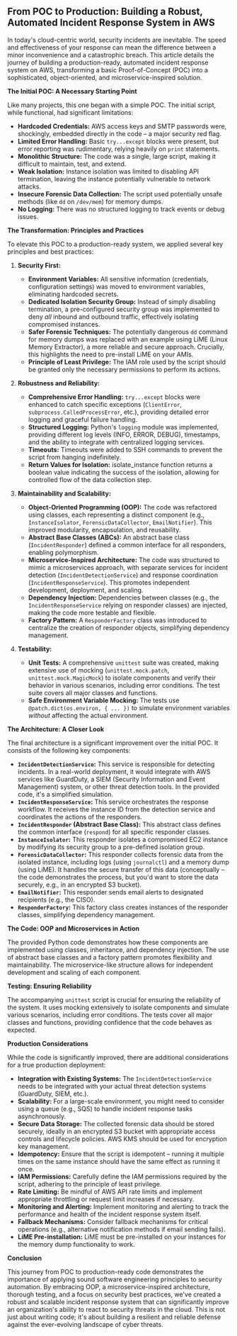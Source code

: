 ## From POC to Production: Building a Robust, Automated Incident Response System in AWS

In today's cloud-centric world, security incidents are inevitable. The speed and effectiveness of your response can mean the difference between a minor inconvenience and a catastrophic breach.  This article details the journey of building a production-ready, automated incident response system on AWS, transforming a basic Proof-of-Concept (POC) into a sophisticated, object-oriented, and microservice-inspired solution.

**The Initial POC: A Necessary Starting Point**

Like many projects, this one began with a simple POC.  The initial script, while functional, had significant limitations:

*   **Hardcoded Credentials:** AWS access keys and SMTP passwords were, shockingly, embedded directly in the code – a major security red flag.
*   **Limited Error Handling:**  Basic `try...except` blocks were present, but error reporting was rudimentary, relying heavily on `print` statements.
*   **Monolithic Structure:**  The code was a single, large script, making it difficult to maintain, test, and extend.
*   **Weak Isolation:** Instance isolation was limited to disabling API termination, leaving the instance potentially vulnerable to network attacks.
*   **Insecure Forensic Data Collection:** The script used potentially unsafe methods (like `dd` on `/dev/mem`) for memory dumps.
*   **No Logging:** There was no structured logging to track events or debug issues.

**The Transformation: Principles and Practices**

To elevate this POC to a production-ready system, we applied several key principles and best practices:

1.  **Security First:**
    *   **Environment Variables:**  All sensitive information (credentials, configuration settings) was moved to environment variables, eliminating hardcoded secrets.
    *   **Dedicated Isolation Security Group:**  Instead of simply disabling termination, a pre-configured security group was implemented to deny *all* inbound and outbound traffic, effectively isolating compromised instances.
    *   **Safer Forensic Techniques:**  The potentially dangerous `dd` command for memory dumps was replaced with an example using LiME (Linux Memory Extractor), a more reliable and secure approach.  Crucially, this highlights the need to pre-install LiME on your AMIs.
    *   **Principle of Least Privilege:** The IAM role used by the script should be granted only the necessary permissions to perform its actions.

2.  **Robustness and Reliability:**
    *   **Comprehensive Error Handling:**  `try...except` blocks were enhanced to catch specific exceptions (`ClientError`, `subprocess.CalledProcessError`, etc.), providing detailed error logging and graceful failure handling.
    *   **Structured Logging:**  Python's `logging` module was implemented, providing different log levels (INFO, ERROR, DEBUG), timestamps, and the ability to integrate with centralized logging services.
    *   **Timeouts:** Timeouts were added to SSH commands to prevent the script from hanging indefinitely.
    * **Return Values for Isolation:** isolate_instance function returns a boolean value indicating the success of the isolation, allowing for controlled flow of the data collection step.

3.  **Maintainability and Scalability:**
    *   **Object-Oriented Programming (OOP):**  The code was refactored using classes, each representing a distinct component (e.g., `InstanceIsolator`, `ForensicDataCollector`, `EmailNotifier`). This improved modularity, encapsulation, and reusability.
    *   **Abstract Base Classes (ABCs):**  An abstract base class (`IncidentResponder`) defined a common interface for all responders, enabling polymorphism.
    *   **Microservice-Inspired Architecture:**  The code was structured to mimic a microservices approach, with separate services for incident detection (`IncidentDetectionService`) and response coordination (`IncidentResponseService`).  This promotes independent development, deployment, and scaling.
    *   **Dependency Injection:**  Dependencies between classes (e.g., the `IncidentResponseService` relying on responder classes) are injected, making the code more testable and flexible.
    *   **Factory Pattern:**  A `ResponderFactory` class was introduced to centralize the creation of responder objects, simplifying dependency management.

4.  **Testability:**
    * **Unit Tests:** A comprehensive `unittest` suite was created, making extensive use of mocking (`unittest.mock.patch`, `unittest.mock.MagicMock`) to isolate components and verify their behavior in various scenarios, including error conditions.  The test suite covers all major classes and functions.
    * **Safe Environment Variable Mocking:** The tests use `@patch.dict(os.environ, { ... })` to simulate environment variables *without* affecting the actual environment.

**The Architecture: A Closer Look**

The final architecture is a significant improvement over the initial POC.  It consists of the following key components:

*   **`IncidentDetectionService`:**  This service is responsible for detecting incidents.  In a real-world deployment, it would integrate with AWS services like GuardDuty, a SIEM (Security Information and Event Management) system, or other threat detection tools.  In the provided code, it's a simplified simulation.
*   **`IncidentResponseService`:** This service orchestrates the response workflow.  It receives the instance ID from the detection service and coordinates the actions of the responders.
*   **`IncidentResponder` (Abstract Base Class):**  This abstract class defines the common interface (`respond`) for all specific responder classes.
*   **`InstanceIsolator`:**  This responder isolates a compromised EC2 instance by modifying its security group to a pre-defined isolation group.
*   **`ForensicDataCollector`:** This responder collects forensic data from the isolated instance, including logs (using `journalctl`) and a memory dump (using LiME). It handles the secure transfer of this data (conceptually – the code demonstrates the process, but you'd want to store the data securely, e.g., in an encrypted S3 bucket).
*   **`EmailNotifier`:**  This responder sends email alerts to designated recipients (e.g., the CISO).
*   **`ResponderFactory`:** This factory class creates instances of the responder classes, simplifying dependency management.

**The Code: OOP and Microservices in Action**

The provided Python code demonstrates how these components are implemented using classes, inheritance, and dependency injection.  The use of abstract base classes and a factory pattern promotes flexibility and maintainability. The microservice-like structure allows for independent development and scaling of each component.

**Testing: Ensuring Reliability**

The accompanying `unittest` script is crucial for ensuring the reliability of the system. It uses mocking extensively to isolate components and simulate various scenarios, including error conditions.  The tests cover all major classes and functions, providing confidence that the code behaves as expected.

**Production Considerations**

While the code is significantly improved, there are additional considerations for a true production deployment:

*   **Integration with Existing Systems:**  The `IncidentDetectionService` needs to be integrated with your actual threat detection systems (GuardDuty, SIEM, etc.).
*   **Scalability:**  For a large-scale environment, you might need to consider using a queue (e.g., SQS) to handle incident response tasks asynchronously.
*   **Secure Data Storage:**  The collected forensic data should be stored securely, ideally in an encrypted S3 bucket with appropriate access controls and lifecycle policies. AWS KMS should be used for encryption key management.
*   **Idempotency:**  Ensure that the script is idempotent – running it multiple times on the same instance should have the same effect as running it once.
*   **IAM Permissions:**  Carefully define the IAM permissions required by the script, adhering to the principle of least privilege.
*   **Rate Limiting:**  Be mindful of AWS API rate limits and implement appropriate throttling or request limit increases if necessary.
*   **Monitoring and Alerting:** Implement monitoring and alerting to track the performance and health of the incident response system itself.
*   **Fallback Mechanisms:**  Consider fallback mechanisms for critical operations (e.g., alternative notification methods if email sending fails).
*   **LiME Pre-installation:** LiME must be pre-installed on your instances for the memory dump functionality to work.

**Conclusion**

This journey from POC to production-ready code demonstrates the importance of applying sound software engineering principles to security automation.  By embracing OOP, a microservice-inspired architecture, thorough testing, and a focus on security best practices, we've created a robust and scalable incident response system that can significantly improve an organization's ability to react to security threats in the cloud.  This is not just about writing code; it's about building a resilient and reliable defense against the ever-evolving landscape of cyber threats.
